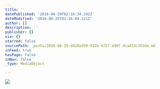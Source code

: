 ```yaml
---
title: ''
datePublished: '2016-08-29T02:16:34.292Z'
dateModified: '2016-08-29T02:16:09.121Z'
author: []
description: ''
publisher: {}
via: {}
starred: false
sourcePath: _posts/2016-08-29-dd28ed50-032b-4727-a98f-dca433c355da.md
inFeed: true
hasPage: false
inNav: false
_type: MediaObject

---
```

![](https://the-grid-user-content.s3-us-west-2.amazonaws.com/6d35a728-6726-4a85-9b53-1722d4126036.jpg)